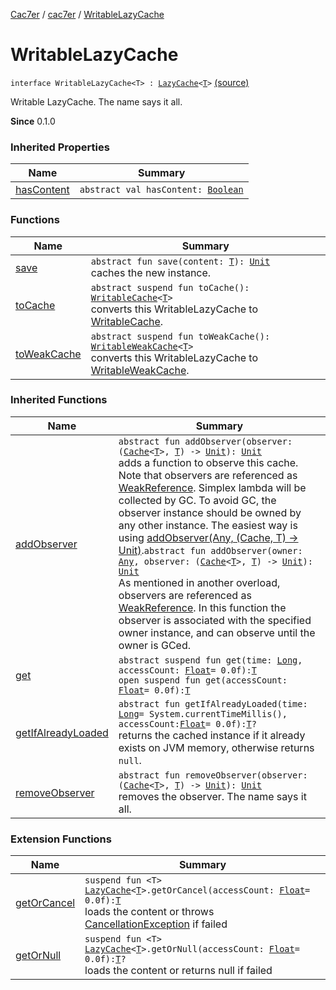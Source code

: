 [Cac7er](../../index.md) / [cac7er](../index.md) / [WritableLazyCache](./index.md)

# WritableLazyCache

`interface WritableLazyCache<T> : `[`LazyCache`](../-lazy-cache/index.md)`<`[`T`](index.md#T)`>` [(source)](http://2wiqua.wcaokaze.com/gitbucket/wcaokaze/Cac7er/blob/master/src/main/java/cac7er/LazyCache.kt#L105)

Writable LazyCache. The name says it all.

**Since**
0.1.0

### Inherited Properties

| Name | Summary |
|---|---|
| [hasContent](../-lazy-cache/has-content.md) | `abstract val hasContent: `[`Boolean`](https://kotlinlang.org/api/latest/jvm/stdlib/kotlin/-boolean/index.html) |

### Functions

| Name | Summary |
|---|---|
| [save](save.md) | `abstract fun save(content: `[`T`](index.md#T)`): `[`Unit`](https://kotlinlang.org/api/latest/jvm/stdlib/kotlin/-unit/index.html)<br>caches the new instance. |
| [toCache](to-cache.md) | `abstract suspend fun toCache(): `[`WritableCache`](../-writable-cache/index.md)`<`[`T`](index.md#T)`>`<br>converts this WritableLazyCache to [WritableCache](../-writable-cache/index.md). |
| [toWeakCache](to-weak-cache.md) | `abstract suspend fun toWeakCache(): `[`WritableWeakCache`](../-writable-weak-cache/index.md)`<`[`T`](index.md#T)`>`<br>converts this WritableLazyCache to [WritableWeakCache](../-writable-weak-cache/index.md). |

### Inherited Functions

| Name | Summary |
|---|---|
| [addObserver](../-lazy-cache/add-observer.md) | `abstract fun addObserver(observer: (`[`Cache`](../-cache/index.md)`<`[`T`](../-lazy-cache/index.md#T)`>, `[`T`](../-lazy-cache/index.md#T)`) -> `[`Unit`](https://kotlinlang.org/api/latest/jvm/stdlib/kotlin/-unit/index.html)`): `[`Unit`](https://kotlinlang.org/api/latest/jvm/stdlib/kotlin/-unit/index.html)<br>adds a function to observe this cache. Note that observers are referenced as [WeakReference](http://docs.oracle.com/javase/6/docs/api/java/lang/ref/WeakReference.html). Simplex lambda will be collected by GC. To avoid GC, the observer instance should be owned by any other instance. The easiest way is using [addObserver(Any, (Cache, T) -&gt; Unit)](../-lazy-cache/add-observer.md).`abstract fun addObserver(owner: `[`Any`](https://kotlinlang.org/api/latest/jvm/stdlib/kotlin/-any/index.html)`, observer: (`[`Cache`](../-cache/index.md)`<`[`T`](../-lazy-cache/index.md#T)`>, `[`T`](../-lazy-cache/index.md#T)`) -> `[`Unit`](https://kotlinlang.org/api/latest/jvm/stdlib/kotlin/-unit/index.html)`): `[`Unit`](https://kotlinlang.org/api/latest/jvm/stdlib/kotlin/-unit/index.html)<br>As mentioned in another overload, observers are referenced as [WeakReference](http://docs.oracle.com/javase/6/docs/api/java/lang/ref/WeakReference.html). In this function the observer is associated with the specified owner instance, and can observe until the owner is GCed. |
| [get](../-lazy-cache/get.md) | `abstract suspend fun get(time: `[`Long`](https://kotlinlang.org/api/latest/jvm/stdlib/kotlin/-long/index.html)`, accessCount: `[`Float`](https://kotlinlang.org/api/latest/jvm/stdlib/kotlin/-float/index.html)` = 0.0f): `[`T`](../-lazy-cache/index.md#T)<br>`open suspend fun get(accessCount: `[`Float`](https://kotlinlang.org/api/latest/jvm/stdlib/kotlin/-float/index.html)` = 0.0f): `[`T`](../-lazy-cache/index.md#T) |
| [getIfAlreadyLoaded](../-lazy-cache/get-if-already-loaded.md) | `abstract fun getIfAlreadyLoaded(time: `[`Long`](https://kotlinlang.org/api/latest/jvm/stdlib/kotlin/-long/index.html)` = System.currentTimeMillis(), accessCount: `[`Float`](https://kotlinlang.org/api/latest/jvm/stdlib/kotlin/-float/index.html)` = 0.0f): `[`T`](../-lazy-cache/index.md#T)`?`<br>returns the cached instance if it already exists on JVM memory, otherwise returns `null`. |
| [removeObserver](../-lazy-cache/remove-observer.md) | `abstract fun removeObserver(observer: (`[`Cache`](../-cache/index.md)`<`[`T`](../-lazy-cache/index.md#T)`>, `[`T`](../-lazy-cache/index.md#T)`) -> `[`Unit`](https://kotlinlang.org/api/latest/jvm/stdlib/kotlin/-unit/index.html)`): `[`Unit`](https://kotlinlang.org/api/latest/jvm/stdlib/kotlin/-unit/index.html)<br>removes the observer. The name says it all. |

### Extension Functions

| Name | Summary |
|---|---|
| [getOrCancel](../get-or-cancel.md) | `suspend fun <T> `[`LazyCache`](../-lazy-cache/index.md)`<`[`T`](../get-or-cancel.md#T)`>.getOrCancel(accessCount: `[`Float`](https://kotlinlang.org/api/latest/jvm/stdlib/kotlin/-float/index.html)` = 0.0f): `[`T`](../get-or-cancel.md#T)<br>loads the content or throws [CancellationException](https://kotlin.github.io/kotlinx.coroutines/kotlinx-coroutines-core/kotlinx.coroutines/-cancellation-exception/index.html) if failed |
| [getOrNull](../get-or-null.md) | `suspend fun <T> `[`LazyCache`](../-lazy-cache/index.md)`<`[`T`](../get-or-null.md#T)`>.getOrNull(accessCount: `[`Float`](https://kotlinlang.org/api/latest/jvm/stdlib/kotlin/-float/index.html)` = 0.0f): `[`T`](../get-or-null.md#T)`?`<br>loads the content or returns null if failed |
